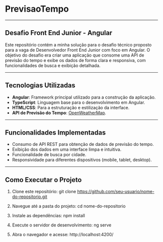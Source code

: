 # PrevisaoTempo

---

## Desafio Front End Junior - Angular

Este repositório contém a minha solução para o desafio técnico proposto para a vaga de Desenvolvedor Front End Junior com foco em Angular. O objetivo do desafio era criar uma aplicação que consome uma API de previsão do tempo e exibe os dados de forma clara e responsiva, com funcionalidades de busca e exibição detalhada.

---

## Tecnologias Utilizadas

- **Angular**: Framework principal utilizado para a construção da aplicação.
- **TypeScript**: Linguagem base para o desenvolvimento em Angular.
- **HTML/CSS**: Para a estruturação e estilização da interface.
- **API de Previsão do Tempo**: [OpenWeatherMap](https://openweathermap.org/api).

---

## Funcionalidades Implementadas

- Consumo de API REST para obtenção de dados de previsão do tempo.
- Exibição dos dados em uma interface limpa e intuitiva.
- Funcionalidade de busca por cidade.
- Responsividade para diferentes dispositivos (mobile, tablet, desktop).

---

## Como Executar o Projeto

1. Clone este repositório:
   git clone https://github.com/seu-usuario/nome-do-repositorio.git

2. Navegue até a pasta do projeto:
   cd nome-do-repositorio

3. Instale as dependências:
   npm install

4. Execute o servidor de desenvolvimento:
   ng serve

5. Abra o navegador e acesse:
   http://localhost:4200/

